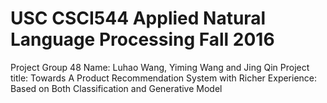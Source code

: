 # USC CSCI544 Applied Natural Language Processing Fall 2016
Project Group 48 
Name: Luhao Wang, Yiming Wang and Jing Qin
Project title: Towards A Product Recommendation System with Richer Experience: Based on Both Classification and Generative Model


